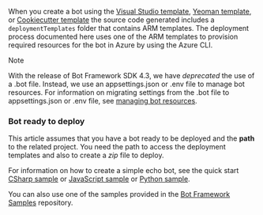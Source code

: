 When you create a bot using the [Visual Studio template](https://docs.microsoft.com/azure/bot-service/dotnet/bot-builder-dotnet-sdk-quickstart?view=azure-bot-service-4.0), [Yeoman template](https://docs.microsoft.com/azure/bot-service/javascript/bot-builder-javascript-quickstart?view=azure-bot-service-4.0), or [Cookiecutter template](https://docs.microsoft.com/azure/bot-service/python/bot-builder-python-quickstart?view=azure-bot-service-4.0) the source code generated includes a `deploymentTemplates` folder that contains ARM templates. The deployment process documented here uses one of the ARM templates to provision required resources for the bot in Azure by using the Azure CLI.

> [!NOTE]
> With the release of Bot Framework SDK 4.3, we have _deprecated_ the use of a .bot file. Instead, we use an appsettings.json or .env file to manage bot resources. For information on migrating settings from the .bot file to appsettings.json or .env file, see [managing bot resources](https://docs.microsoft.com/azure/bot-service/bot-file-basics?view=azure-bot-service-4.0).

### Bot ready to deploy

This article assumes that you have a bot ready to be deployed and the **path** to the related project. You need the path to access the deployment templates and also to create a *zip* file to deploy.

For information on how to create a simple echo bot, see the quick start [CSharp sample](~/dotnet/bot-builder-dotnet-sdk-quickstart.md) or [JavaScript sample](~/javascript/bot-builder-javascript-quickstart.md) or [Python sample](~/python/bot-builder-python-quickstart.md).

You can also use one of the samples provided in the [Bot Framework Samples](https://github.com/Microsoft/BotBuilder-Samples/blob/master/README.md) repository.